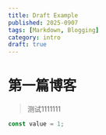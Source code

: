 ```yaml
---
title: Draft Example
published: 2025-0907
tags: [Markdown, Blogging]
category: intro
draft: true
---
```

# 第一篇博客
> 测试1111111

```javascript
const value = 1;


```